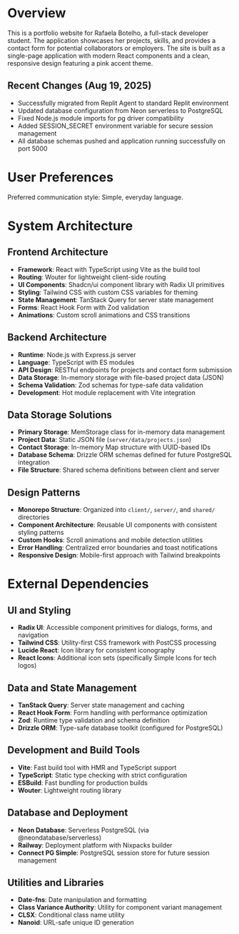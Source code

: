 # Overview

This is a portfolio website for Rafaela Botelho, a full-stack developer student. The application showcases her projects, skills, and provides a contact form for potential collaborators or employers. The site is built as a single-page application with modern React components and a clean, responsive design featuring a pink accent theme.

## Recent Changes (Aug 19, 2025)
- Successfully migrated from Replit Agent to standard Replit environment
- Updated database configuration from Neon serverless to PostgreSQL
- Fixed Node.js module imports for pg driver compatibility
- Added SESSION_SECRET environment variable for secure session management
- All database schemas pushed and application running successfully on port 5000

# User Preferences

Preferred communication style: Simple, everyday language.

# System Architecture

## Frontend Architecture
- **Framework**: React with TypeScript using Vite as the build tool
- **Routing**: Wouter for lightweight client-side routing
- **UI Components**: Shadcn/ui component library with Radix UI primitives
- **Styling**: Tailwind CSS with custom CSS variables for theming
- **State Management**: TanStack Query for server state management
- **Forms**: React Hook Form with Zod validation
- **Animations**: Custom scroll animations and CSS transitions

## Backend Architecture
- **Runtime**: Node.js with Express.js server
- **Language**: TypeScript with ES modules
- **API Design**: RESTful endpoints for projects and contact form submission
- **Data Storage**: In-memory storage with file-based project data (JSON)
- **Schema Validation**: Zod schemas for type-safe data validation
- **Development**: Hot module replacement with Vite integration

## Data Storage Solutions
- **Primary Storage**: MemStorage class for in-memory data management
- **Project Data**: Static JSON file (`server/data/projects.json`)
- **Contact Storage**: In-memory Map structure with UUID-based IDs
- **Database Schema**: Drizzle ORM schemas defined for future PostgreSQL integration
- **File Structure**: Shared schema definitions between client and server

## Design Patterns
- **Monorepo Structure**: Organized into `client/`, `server/`, and `shared/` directories
- **Component Architecture**: Reusable UI components with consistent styling patterns
- **Custom Hooks**: Scroll animations and mobile detection utilities
- **Error Handling**: Centralized error boundaries and toast notifications
- **Responsive Design**: Mobile-first approach with Tailwind breakpoints

# External Dependencies

## UI and Styling
- **Radix UI**: Accessible component primitives for dialogs, forms, and navigation
- **Tailwind CSS**: Utility-first CSS framework with PostCSS processing
- **Lucide React**: Icon library for consistent iconography
- **React Icons**: Additional icon sets (specifically Simple Icons for tech logos)

## Data and State Management
- **TanStack Query**: Server state management and caching
- **React Hook Form**: Form handling with performance optimization
- **Zod**: Runtime type validation and schema definition
- **Drizzle ORM**: Type-safe database toolkit (configured for PostgreSQL)

## Development and Build Tools
- **Vite**: Fast build tool with HMR and TypeScript support
- **TypeScript**: Static type checking with strict configuration
- **ESBuild**: Fast bundling for production builds
- **Wouter**: Lightweight routing library

## Database and Deployment
- **Neon Database**: Serverless PostgreSQL (via @neondatabase/serverless)
- **Railway**: Deployment platform with Nixpacks builder
- **Connect PG Simple**: PostgreSQL session store for future session management

## Utilities and Libraries
- **Date-fns**: Date manipulation and formatting
- **Class Variance Authority**: Utility for component variant management
- **CLSX**: Conditional class name utility
- **Nanoid**: URL-safe unique ID generation